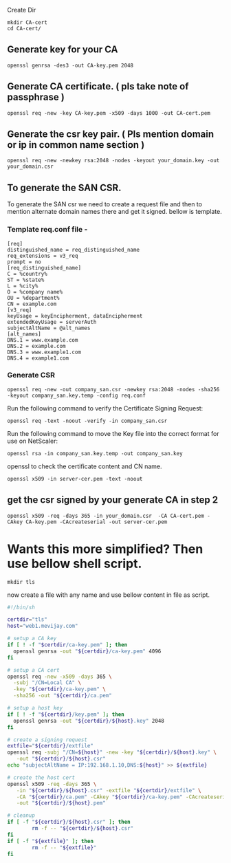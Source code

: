 Create Dir 
```
mkdir CA-cert
cd CA-cert/
```
##  Generate key for your CA
```
openssl genrsa -des3 -out CA-key.pem 2048
```
## Generate CA certificate. ( pls take note of passphrase )
```
openssl req -new -key CA-key.pem -x509 -days 1000 -out CA-cert.pem
```
## Generate the csr key pair. ( Pls mention domain or ip in common name section )
```
openssl req -new -newkey rsa:2048 -nodes -keyout your_domain.key -out your_domain.csr
```
## To generate the SAN CSR.
To generate the SAN csr we need to create a request file and then to mention alternate domain names there and get it signed. bellow is template.

### **Template req.conf** file -
```
[req]
distinguished_name = req_distinguished_name
req_extensions = v3_req
prompt = no
[req_distinguished_name]
C = %country%
ST = %state%
L = %city%
O = %company name%
OU = %department%
CN = example.com
[v3_req]
keyUsage = keyEncipherment, dataEncipherment
extendedKeyUsage = serverAuth
subjectAltName = @alt_names
[alt_names]
DNS.1 = www.example.com
DNS.2 = example.com
DNS.3 = www.example1.com
DNS.4 = example1.com
```

### Generate CSR
```
openssl req -new -out company_san.csr -newkey rsa:2048 -nodes -sha256 -keyout company_san.key.temp -config req.conf
```
Run the following command to verify the Certificate Signing Request:
 ```
openssl req -text -noout -verify -in company_san.csr
```
Run the following command to move the Key file into the correct format for use on NetScaler:
 ```
openssl rsa -in company_san.key.temp -out company_san.key
```

openssl to check the certificate content and CN name.

```
openssl x509 -in server-cer.pem -text -noout
```
## get the csr signed by your generate CA in step 2
```
openssl x509 -req -days 365 -in your_domain.csr  -CA CA-cert.pem -CAkey CA-key.pem -CAcreateserial -out server-cer.pem
```
# Wants this more simplified? Then use bellow shell script.

```
mkdir tls
```
now create a file with any name and use bellow content in file as script.
```bash
#!/bin/sh

certdir="tls"
host="web1.mevijay.com"

# setup a CA key
if [ ! -f "$certdir/ca-key.pem" ]; then
  openssl genrsa -out "${certdir}/ca-key.pem" 4096
fi

# setup a CA cert
openssl req -new -x509 -days 365 \
  -subj "/CN=Local CA" \
  -key "${certdir}/ca-key.pem" \
  -sha256 -out "${certdir}/ca.pem"

# setup a host key
if [ ! -f "${certdir}/key.pem" ]; then
  openssl genrsa -out "${certdir}/${host}.key" 2048
fi

# create a signing request
extfile="${certdir}/extfile"
openssl req -subj "/CN=${host}" -new -key "${certdir}/${host}.key" \
   -out "${certdir}/${host}.csr"
echo "subjectAltName = IP:192.168.1.10,DNS:${host}" >> ${extfile}

# create the host cert
openssl x509 -req -days 365 \
   -in "${certdir}/${host}.csr" -extfile "${certdir}/extfile" \
   -CA "${certdir}/ca.pem" -CAkey "${certdir}/ca-key.pem" -CAcreateserial \
   -out "${certdir}/${host}.pem"

# cleanup
if [ -f "${certdir}/${host}.csr" ]; then
        rm -f -- "${certdir}/${host}.csr"
fi
if [ -f "${extfile}" ]; then
        rm -f -- "${extfile}"
fi
```

